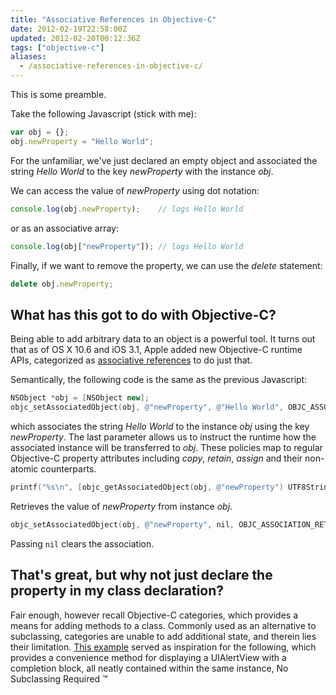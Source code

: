 ```yaml
---
title: "Associative References in Objective-C"
date: 2012-02-19T22:58:00Z
updated: 2012-02-20T00:12:36Z
tags: ["objective-c"]
aliases:
  - /associative-references-in-objective-c/
---
```


This is some preamble.

<!--more-->

Take the following Javascript (stick with me):

```js
var obj = {};
obj.newProperty = "Hello World";
```

For the unfamiliar, we've just declared an empty object and associated the string _Hello World_ to the key _newProperty_ with the instance _obj_.

We can access the value of _newProperty_ using dot notation:

```js
console.log(obj.newProperty);    // logs Hello World
```

or as an associative array:

```js
console.log(obj["newProperty"]); // logs Hello World
```

Finally, if we want to remove the property, we can use the _delete_ statement:

```js
delete obj.newProperty;
```

## What has this got to do with Objective-C?

Being able to add arbitrary data to an object is a powerful tool.  It turns out that as of OS X 10.6 and iOS 3.1, Apple added new Objective-C runtime APIs, categorized as [associative references](https://developer.apple.com/library/ios/#documentation/Cocoa/Conceptual/ObjectiveC/Chapters/ocAssociativeReferences.html) to do just that.

Semantically, the following code is the same as the previous Javascript:

```mm
NSObject *obj = [NSObject new];
objc_setAssociatedObject(obj, @"newProperty", @"Hello World", OBJC_ASSOCIATION_RETAIN_NONATOMIC);
```

which associates the string _Hello World_ to the instance _obj_ using the key _newProperty_. The last parameter allows us to instruct the runtime how the associated instance will be transferred to _obj_. These policies map to regular Objective-C property attributes including _copy_, _retain_, _assign_ and their non-atomic counterparts.

```mm
printf("%s\n", [objc_getAssociatedObject(obj, @"newProperty") UTF8String]);
```

Retrieves the value of _newProperty_ from instance _obj_.

```mm
objc_setAssociatedObject(obj, @"newProperty", nil, OBJC_ASSOCIATION_RETAIN_NONATOMIC);
```

Passing `nil` clears the association.

## That's great, but why not just declare the property in my class declaration?

Fair enough, however recall Objective-C categories, which provides a means for adding methods to a class. Commonly used as an alternative to subclassing, categories are unable to add additional state, and therein lies their limitation. [This example](http://www.wannabegeek.com/?p=96) served as inspiration for the following, which provides a convenience method for displaying a UIAlertView with a completion block, all neatly contained within the same instance, No Subclassing Required ™

<p>
    <script src="https://gist.github.com/stuartcarnie/1868028.js"></script>
</p>